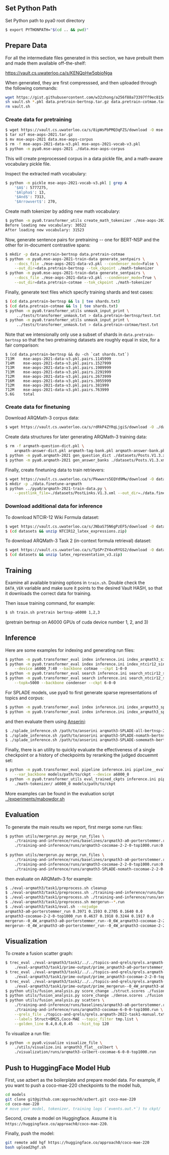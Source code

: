 ## Set Python Path
Set Python path to pya0 root directory
```sh
$ export PYTHONPATH="$(cd .. && pwd)"
```

## Prepare Data
For all the intermediate files generated in this section, we have prebuilt them and made them available off-the-shelf:

https://vault.cs.uwaterloo.ca/s/KENQpHw5qbioNga

When generated, they are first compresssed, and then uploaded through the following commands:
```sh
wget https://gist.githubusercontent.com/w32zhong/a256f88a73397ff9ec815d2cdaad0372/raw/d4ab9a5cd69e00530f6fcb1b9a3e6785702927fe/vault.sh
sh vault.sh *.pkl data.pretrain-bertnsp.tar.gz data.pretrain-cotmae.tar.gz math-tokenizer.tar.gz
rm vault.sh
```

### Create data for pretraining
```sh
$ wget https://vault.cs.uwaterloo.ca/s/8ipWsPbPMQ3qFZS/download -O mse-aops-2021.tar.gz
$ tar xzf mse-aops-2021.tar.gz
$ mv mse-aops-2021 data.mse-aops-corpus
$ rm -f mse-aops-2021-data-v3.pkl mse-aops-2021-vocab-v3.pkl
$ python -m pya0.mse-aops-2021 ./data.mse-aops-corpus
```
This will create preprocessed corpus in a data pickle file, and a math-aware vocabulary pickle file.

Inspect the extracted math vocabulary:
```sh
$ python -m pickle mse-aops-2021-vocab-v3.pkl | grep A
	'$A$': 5777275,
	'$Alpha$': 13,
	'$And$': 7313,
	'$Arrowvert$': 270,
```

Create math tokenizer by adding new math vocabulary:
```sh
$ python -m pya0.transformer_utils create_math_tokenizer ./mse-aops-2021-vocab-v3.pkl
Before loading new vocabulary: 30522
After loading new vocabulary: 31523
```

Now, generate sentence pairs for pretraining -- one for BERT-NSP and the other for in-document contrastive spans:
```sh
$ mkdir -p data.pretrain-bertnsp data.pretrain-cotmae
$ python -m pya0.mse-aops-2021-train-data generate_sentpairs \
    --docs_file ./mse-aops-2021-data-v3.pkl --condenser_mode=False \
    --out_dir=data.pretrain-bertnsp --tok_ckpoint ./math-tokenizer
$ python -m pya0.mse-aops-2021-train-data generate_sentpairs \
    --docs_file ./mse-aops-2021-data-v3.pkl --condenser_mode=True \
    --out_dir=data.pretrain-cotmae --tok_ckpoint ./math-tokenizer
```

Finally, generate text files which specify training shards and test cases:
```sh
$ (cd data.pretrain-bertnsp && ls | tee shards.txt)
$ (cd data.pretrain-cotmae && ls | tee shards.txt)
$ python -m pya0.transformer_utils unmask_input_print \
     ../tests/transformer_unmask.txt > data.pretrain-bertnsp/test.txt
$ python -m pya0.transformer_utils unmask_input_print \
     ../tests/transformer_unmask.txt > data.pretrain-cotmae/test.txt
```

Note that we intensionally only use a subset of shards in `data.pretrain-bertnsp` so that the two pretraining datasets are roughly equal in size, for a fair comparison:
```
$ (cd data.pretrain-bertnsp && du -ch `cat shards.txt`)
713M    mse-aops-2021-data-v3.pkl.pairs.1145999
714M    mse-aops-2021-data-v3.pkl.pairs.1527999
713M    mse-aops-2021-data-v3.pkl.pairs.1909999
713M    mse-aops-2021-data-v3.pkl.pairs.2291999
712M    mse-aops-2021-data-v3.pkl.pairs.2673999
716M    mse-aops-2021-data-v3.pkl.pairs.3055999
712M    mse-aops-2021-data-v3.pkl.pairs.381999
712M    mse-aops-2021-data-v3.pkl.pairs.763999
5.6G    total
```

### Create data for finetuning
Download ARQMath-3 corpus data:
```sh
$ wget https://vault.cs.uwaterloo.ca/s/rdRkP4ZYRqLjgiS/download -O ./datasets/Posts.V1.3.xml
```

Create data structures for later generating ARQMath-3 training data:
```sh
$ rm -f arqmath-question-dict.pkl \
    arqmath-answer-dict.pkl arqmath-tag-bank.pkl arqmath-answer-bank.pkl
$ python -m pya0.arqmath-2021 gen_question_dict ./datasets/Posts.V1.3.xml
$ python -m pya0.arqmath-2021 gen_answer_banks ./datasets/Posts.V1.3.xml
```

Finally, create finetuning data to train retrievers:
```sh
$ wget https://vault.cs.uwaterloo.ca/s/Pkwwxrs5EQYd9Mw/download -O datasets/PostLinks.V1.3.xml
$ mkdir -p ./data.finetune-arqmath
$ python ../pya0/arqmath-2021-train-data.py \
    --postlink_file=./datasets/PostLinks.V1.3.xml --out_dir=./data.finetune-arqmath
```

### Download additional data for inference
To download NTCIR-12 Wiki Formula dataset:
```sh
$ wget https://vault.cs.uwaterloo.ca/s/JNbaS75N6gPzEF5/download -O datasets/NTCIR12_latex_expressions.zip
$ (cd datasets && unzip NTCIR12_latex_expressions.zip)
```

To download ARQMath-3 Task 2 (in-context formula retrieval) dataset:
```sh
$ wget https://vault.cs.uwaterloo.ca/s/TpSPrZY4xxRYGS2/download -O datasets/latex_representation_v3.zip
$ (cd datasets && unzip latex_representation_v3.zip)
```

## Training
Examine all available training options in `train.sh`.
Double check the `DATA_VER` variable and make sure it points to the desired Vault HASH,
so that it downloads the correct data for training.

Then issue training command, for example:
```sh
$ sh train.sh pretrain bertnsp-a6000 1,2,3
```
(pretrain bertnsp on A6000 GPUs of cuda device number 1, 2, and 3)

## Inference
Here are some examples for indexing and generating run files:
```sh
$ python -m pya0.transformer_eval index inference.ini index_arqmath3_single_vec --device a6000_7
$ python -m pya0.transformer_eval index inference.ini index_ntcir12_single_vec \
    --device a6000_7:40 --backbone cotmae --ckpt 1-0-0
$ python -m pya0.transformer_eval search inference.ini search_ntcir12_single_vec
$ python -m pya0.transformer_eval search inference.ini search_ntcir12_single_vec \
    --topk=5000 --backbone condenser --ckpt 6-0-0
```

For SPLADE models, use pya0 to first generate sparse representations of topics and corpus:
```sh
$ python -m pya0.transformer_eval index inference.ini index_arqmath3_splade_qry --mode=somemath
$ python -m pya0.transformer_eval index inference.ini index_arqmath3_splade_doc --mode=somemath --device=a6000_5
```
and then evaluate them using [Anserini](https://github.com/castorini/anserini/tree/505594b6573294a9a4c72a8feee3416f8a9bd2d9):
```sh
$ ./splade_inference.sh /path/to/anserini arqmath3-SPLADE-all-bertnsp-2-2-0
$ ./splade_inference.sh /path/to/anserini arqmath3-SPLADE-nomath-bertnsp-2-2-0
$ ./splade_inference.sh /path/to/anserini arqmath3-SPLADE-somemath-bertnsp-2-2-0
```

Finally, there is an utility to quickly evaluate the effectiveness of a single checkpoint or a history of checkpoints by reranking the judged docuemnt set:
```sh
$ python -m pya0.transformer_eval pipeline inference.ini pipeline__eval_arqmath3_single_vec \
    --var_backbone models/path/to/ckpt --device a6000_0
$ python -m pya0.transformer_utils eval_trained_ckpts inference.ini pipeline__eval_arqmath3_single_vec \
    ./math-tokenizer/ a6000_0 models/path/to/ckpt
```

More examples can be found in the evaluation script [../experiments/mabowdor.sh](../experiments/mabowdor.sh)

## Evaluation
To generate the main results we report, first merge some run files:
```sh
$ python utils/mergerun.py merge_run_files \
	./training-and-inference/runs/baselines/arqmath3-a0-porterstemmer.run:0.4 \
	./training-and-inference/runs/arqmath3-cocomae-2-2-0-top1000.run:0.6
	
$ python utils/mergerun.py merge_run_files \
	./training-and-inference/runs/baselines/arqmath3-a0-porterstemmer.run:0.4 \
	./training-and-inference/runs/arqmath3-cocomae-2-2-0-top1000.run:0.4 \
	./training-and-inference/runs/arqmath3-SPLADE-nomath-cocomae-2-2-0-top1000.run:0.2
```
then evaluate on ARQMath-3 for example:
```sh
$ ./eval-arqmath3/task1/preprocess.sh cleanup
$ ./eval-arqmath3/task1/preprocess.sh ./training-and-inference/runs/baselines/arqmath3-a0-porterstemmer.run
$ ./eval-arqmath3/task1/preprocess.sh ./training-and-inference/runs/arqmath3-cocomae-2-2-0-top1000.run
$ ./eval-arqmath3/task1/preprocess.sh mergerun--*.run
$ ./eval-arqmath3/task1/eval.sh --nojudge
arqmath3-a0-porterstemmer_run 0.3971 0.1593 0.2705 0.1640 0.0
arqmath3-cocomae-2-2-0-top1000_run 0.4637 0.1918 0.3244 0.1917 0.0
mergerun--0_4W_arqmath3-a0-porterstemmer_run--0_6W_arqmath3-cocomae-2-2-0-top1000_run 0.5341 0.2386 0.3808 0.2264 0.0
mergerun--0_4W_arqmath3-a0-porterstemmer_run--0_4W_arqmath3-cocomae-2-2-0-top1000_run--0_2W_arqmath3-SPLADE-nomath-cocomae-2-2-0-top1000_run 0.5530 0.2463 0.3859 0.2300 0.0
```

## Visualization
To create a fusion scatter graph:
```sh
$ trec_eval ./eval-arqmath3/task1/../../topics-and-qrels/qrels.arqmath-2022-task1-official.txt \
	./eval-arqmath3/task1/prime-output/prime_arqmath3-a0-porterstemmer_run -l2 -m map -q > struct.scores
$ trec_eval ./eval-arqmath3/task1/../../topics-and-qrels/qrels.arqmath-2022-task1-official.txt \
	./eval-arqmath3/task1/prime-output/prime_arqmath3-cocomae-2-2-0-top1000_run -l2 -m map -q > dense.scores
$ trec_eval ./eval-arqmath3/task1/../../topics-and-qrels/qrels.arqmath-2022-task1-official.txt \
	./eval-arqmath3/task1/prime-output/prime_mergerun--0_4W_arqmath3-a0-porterstemmer_run--0_6W_arqmath3-cocomae-2-2-0-top1000_run -l2 -m map -q > fusion.scores
$ python utils/fusion_analysis.py score_change ./struct.scores ./fusion.scores > tmp.list
$ python utils/fusion_analysis.py score_change ./dense.scores ./fusion.scores >> tmp.list
$ python utils/fusion_analysis.py scatters \
	./training-and-inference/runs/baselines/arqmath3-a0-porterstemmer.run \
	./training-and-inference/runs/arqmath3-cocomae-6-0-0-top1000.run \
	--qrels_file ./topics-and-qrels/qrels.arqmath-2022-task1-manual.txt \
	--labels Struct+BM25,Coco-MAE --topic_filter tmp.list \
	--golden_line 0.4,0.6,0.45  --hist_top 120
```

To visualize a run file:
```sh
$ python -m pya0.visualize visualize_file \
	./utils/visualize.ini arqmath3_flat__colbert \
	./visualization/runs/arqmath3-colbert-cocomae-6-0-0-top1000.run
```

## Push to HuggingFace Model Hub
First, use azbert as the boilerplate and prepare model data.
For example, if you want to push a coco-mae-220 checkpoints to the model hub,
```sh
cd models
git clone git@github.com:approach0/azbert.git coco-mae-220
cd coco-mae-220
# move your model, tokenizer, training logs (`events.out.*`) to ckpt/
```

Second, create a model on Huggingface. Assume it is `https://huggingface.co/approach0/coco-mae-220`.

Finally, push the model:
```sh
git remote add hgf https://huggingface.co/approach0/coco-mae-220
bash upload2hgf.sh
```
